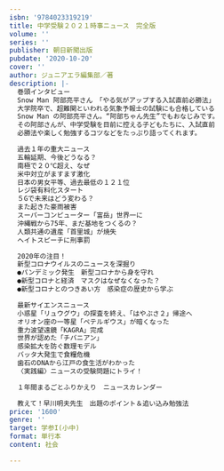 ```yaml
---
isbn: '9784023319219'
title: 中学受験２０２１時事ニュース　完全版
volume: ''
series: ''
publisher: 朝日新聞出版
pubdate: '2020-10-20'
cover: ''
author: ジュニアエラ編集部／著
description: |-
  巻頭インタビュー
  Snow Man 阿部亮平さん　「やる気がアップする入試直前必勝法」
  大学院卒で、超難関といわれる気象予報士の試験にも合格している
  Snow Man の阿部亮平さん。“阿部ちゃん先生”でもおなじみです。
  その阿部さんが、中学受験を目前に控える子どもたちに、入試直前
  必勝法や楽しく勉強するコツなどをたっぷり語ってくれます。

  過去１年の重大ニュース
  五輪延期、今後どうなる？
  南極で２０℃超え、なぜ
  米中対立がますます激化
  日本の男女平等、過去最低の１２１位
  レジ袋有料化スタート
  ５Gで未来はどう変わる？
  また起きた豪雨被害
  スーパーコンピューター「富岳」世界一に
  沖縄戦から75年、まだ基地をつくるの？
  人類共通の遺産「首里城」が焼失
  ヘイトスピーチに刑事罰

  2020年の注目！
  新型コロナウイルスのニュースを深掘り
  ●パンデミック発生　新型コロナから身を守れ
  ●新型コロナと経済　マスクはなぜなくなった？
  ●新型コロナとのつきあい方　感染症の歴史から学ぶ

  最新サイエンスニュース
  小惑星「リュウグウ」の探査を終え、「はやぶさ２」帰途へ
  オリオン座の一等星「ペテルギウス」が暗くなった
  重力波望遠鏡「KAGRA」完成
  世界が認めた「チバニアン」
  感染拡大を防ぐ数理モデル
  バッタ大発生で食糧危機
  歯石のDNAから江戸の食生活がわかった
  〈実践編〉ニュースの受験問題にトライ！

  １年間まるごとふりかえり　ニュースカレンダー

  教えて！早川明夫先生　出題のポイント＆追い込み勉強法
price: '1600'
genre: ''
target: 学参I(小中)
format: 単行本
content: 社会

---
```


